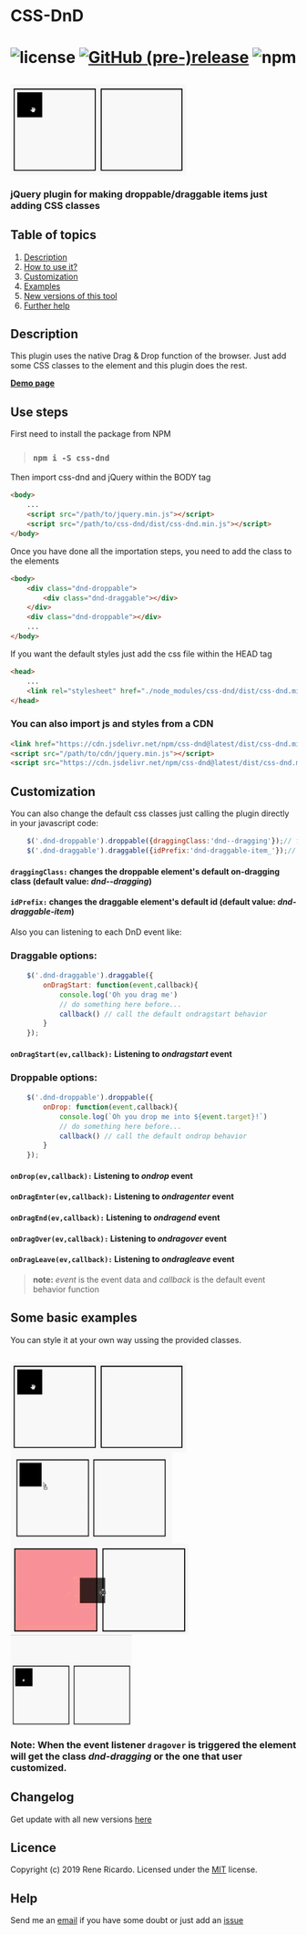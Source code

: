 # CSS-DnD

![license](https://img.shields.io/github/license/2rhop/css-dnd.svg)
[![GitHub (pre-)release](https://img.shields.io/github/release/2rhop/css-dnd/all.svg)](https://github.com/2rhop/knex-seeder/releases)
<img alt="npm" src="https://img.shields.io/npm/dm/css-dnd">
====

## <img align="center" alt="css-dnd example" src="https://raw.githubusercontent.com/2rhop/css-dnd/master/src/images/example1.gif" height=160 title="css-dnd example"/>

### jQuery plugin for making droppable/draggable items just adding CSS classes

## Table of topics
1. [Description](#description)
1. [How to use it?](#use)
1. [Customization](#customize)
1. [Examples](#example)
1. [New versions of this tool](#changelog)
1. [Further help](#help)

## Description

This plugin uses the native Drag & Drop function of the browser. Just add some CSS classes to the element and this plugin does the rest.

<b>[Demo page](https://www.jqueryscript.net/demo/drag-drop-css-dnd)</b>

<h2 id="use">Use steps</h2>

First need to install the package from NPM

> ### `npm i -S css-dnd`

Then import css-dnd and jQuery within the BODY tag

```html
<body>
    ...
    <script src="/path/to/jquery.min.js"></script>
    <script src="/path/to/css-dnd/dist/css-dnd.min.js"></script>
</body>
```

Once you have done all the importation steps, you need to add the class to the elements

```html
<body>
    <div class="dnd-droppable">
        <div class="dnd-draggable"></div>
    </div> 
    <div class="dnd-droppable"></div>    
    ...
</body>
```

If you want the default styles just add the css file within the HEAD tag

```html
<head>
    ...
    <link rel="stylesheet" href="./node_modules/css-dnd/dist/css-dnd.min.css">
</head>
```

### You can also import js and styles from a CDN
```html
<link href="https://cdn.jsdelivr.net/npm/css-dnd@latest/dist/css-dnd.min.css" rel="stylesheet" />
<script src="/path/to/cdn/jquery.min.js"></script>
<script src="https://cdn.jsdelivr.net/npm/css-dnd@latest/dist/css-dnd.min.js"></script>
```

<h2 id="customize">Customization</h2>
You can also change the default css classes just calling the plugin directly in your javascript code:

```javascript
    $('.dnd-droppable').droppable({draggingClass:'dnd--dragging'});// for droppable elements
    $('.dnd-draggable').draggable({idPrefix:'dnd-draggable-item_'});// for draggable elements
```
 #### `draggingClass:` changes the droppable element's default on-dragging class (default value:  <b>_dnd--dragging_</b>)

 #### `idPrefix:` changes the draggable element's default id (default value: <b>_dnd-draggable-item_</b>)

Also you can listening to each DnD event like:

### **Draggable options:**

```javascript
    $('.dnd-draggable').draggable({
        onDragStart: function(event,callback){
            console.log('Oh you drag me')
            // do something here before...
            callback() // call the default ondragstart behavior
        }
    });
```
#### `onDragStart(ev,callback):` Listening to *ondragstart* event

### **Droppable options:**

```javascript
    $('.dnd-droppable').droppable({
        onDrop: function(event,callback){
            console.log(`Oh you drop me into ${event.target}!`)
            // do something here before...
            callback() // call the default ondrop behavior
        }
    });
```

#### `onDrop(ev,callback):` Listening to *ondrop* event
#### `onDragEnter(ev,callback):` Listening to *ondragenter* event
#### `onDragEnd(ev,callback):` Listening to *ondragend* event
#### `onDragOver(ev,callback):` Listening to *ondragover* event
#### `onDragLeave(ev,callback):` Listening to *ondragleave* event

> **note:** *event* is the event data and *callback* is the default event behavior function 

<h2 id="example">Some basic examples</h2>
You can style it at your own way ussing the provided classes.

## <img align="center" alt="css-dnd example" src="https://raw.githubusercontent.com/2rhop/css-dnd/master/src/images/example1.gif" height=160 title="css-dnd example"/> <img align="center" alt="css-dnd example" src="https://raw.githubusercontent.com/2rhop/css-dnd/master/src/images/example2.gif" height=160 title="css-dnd example"/> <img align="center" alt="css-dnd example" src="https://raw.githubusercontent.com/2rhop/css-dnd/master/src/images/example3.gif" height=160 title="css-dnd example"/> <img align="center" alt="css-dnd example" src="https://raw.githubusercontent.com/2rhop/css-dnd/master/src/images/example4.gif" height=160 title="css-dnd example"/>

### <b>Note:</b> When the event listener `dragover` is triggered the element will get the class _dnd-dragging_ or the one that user customized.

## Changelog

Get update with all new versions [here](https://github.com/2rhop/css-dnd/releases)

## Licence
Copyright (c) 2019 Rene Ricardo. Licensed under the [MIT](https://github.com/2rhop/css-dnd/blob/master/LICENSE) license.

## Help

Send me an [email](mailto:renerp2016@gmail.com) if you have some doubt or just add an [issue](https://github.com/2rhop/css-dnd/issues)
